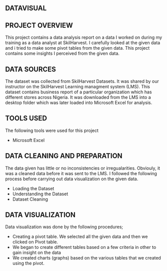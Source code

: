 ## DATAVISUAL
## PROJECT OVERVIEW
This project contains a data analysis report on a data I worked on during my training as a data analyst at SkilHarvest. I carefully looked at the given data and i tried to make some pivot tables from the given data. This project contains some insights I perceived from the given data.
## DATA SOURCES
The dataset was collected from SkilHarvest Datasets. It was shared by our instructor on the SkilHarvest Learning managment system (LMS). This dataset contains business report of a particular organization which has different stores across Nigeria. It was downloaded from the LMS into a desktop folder which was later loaded into Microsoft Excel for analysis.
## TOOLS USED
The following tools were used for this project
- Microsoft Excel
## DATA CLEANING AND PREPARATION
The data given has little or no inconsistencies or irregualarities. Obviouly, it was a cleaned data before it was sent to the LMS. I followed the following process before carrying out data visualization on the given data.
-  Loading the Dataset
-   Understanding the Dataset
-    Dataset Cleaning
## DATA VISUALIZATION 
Data visualization was done by the following procedures;
- Creating a pivot table. We selected all the given data and then we clicked on Pivot table.
- We began to create different tables based on a few criteria in other to gain insight on the data
- We created charts (graphs) based on the various tables that we created using the pivot. 
